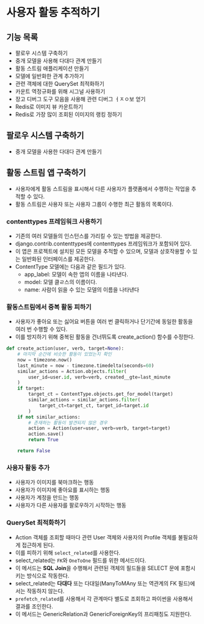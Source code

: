 # 사용자 활동 추적하기

## 기능 목록
- 팔로우 시스템 구축하기
- 중개 모델을 사용해 다대다 관계 만들기
- 활동 스트림 애플리케이션 만들기
- 모델에 일반화한 관계 추가하기
- 관련 객체에 대한 QuerySet 최적화하기
- 카운트 역정규화를 위해 시그널 사용하기
- 장고 디버그 도구 모음을 사용해 관련 디버그 ㅓㅈㅇ보 얻기
- Redis로 이미지 뷰 카운트하기
- Redis로 가장 많이 조회된 이미지의 랭킹 정하기

## 팔로우 시스템 구축하기
- 중개 모델을 사용한 다대다 관계 만들기

## 활동 스트림 앱 구축하기
- 사용자에게 활동 스트림을 표시해서 다른 사용자가 플랫폼에서 수행하는 작업을 추적할 수 있다.
- 활동 스트림은 사용자 또는 사용자 그룹이 수행한 최근 활동의 목록이다.

### contenttypes 프레임워크 사용하기
- 기존의 여러 모델들의 인스턴스를 가리킬 수 있는 방법을 제공한다.
- django.contrib.contenttypes에 contenttypes 프레임워크가 포함되어 있다.
- 이 앱은 프로젝트에 설치된 모든 모델을 추적할 수 있으며, 모델과 상호작용할 수 있는 일반화된 인터페이스를 제공한다.
- ContentType 모델에는 다음과 같은 필드가 있다.
    - app_label: 모델이 속한 앱의 이름을 나타낸다.
    - model: 모델 클ㄹ스의 이름이다.
    - name: 사람이 읽을 수 있는 모델의 이름을 나타낸다

### 활동스트림에서 중복 활동 피하기
- 사용자가 좋아요 또는 싫어요 버튼을 여러 번 클릭하거나 단기간에 동일한 활동을 여러 번 수행할 수 있다.
- 이를 방지하기 위해 중복된 활동을 건너뛰도록 create_action() 함수를 수정한다.
```python
def create_action(user, verb, target=None):
    # 마지막 순간에 비슷한 활동이 있었는지 확인
    now = timezone.now()
    last_minute = now - timezone.timedelta(seconds=60)
    similar_actions = Action.objects.filter(
        user_id=user.id, verb=verb, created__gte=last_minute
    )
    if target:
        target_ct = ContentType.objects.get_for_model(target)
        similar_actions = similar_actions.filter(
            target_ct=target_ct, target_id=target.id
        )
    if not similar_actions:
        # 존재하는 활동이 발견되지 않은 경우
        action = Action(user=user, verb=verb, target=target)
        action.save()
        return True

    return False
```

### 사용자 활동 추가
- 사용자가 이미지를 북마크하는 행동
- 사용자가 이미지에 좋아요를 표시하는 행동
- 사용자가 계정을 만드는 행동
- 사용자가 다른 사용자를 팔로우하기 시작하는 행동

### QuerySet 최적화하기
- Action 객체를 조회할 때마다 관련 User 객체와 사용자의 Profile 객체를 불필요하게 접근하게 된다.
- 이를 피하기 위해 `select_related`를 사용한다.
- select_related는 `FK`와 `OneToOne` 필드를 위한 메서드이다.
- 이 메서드는 **SQL Join**을 수행해서 관련된 객체의 필드들을 SELECT 문에 포함시키는 방식으로 작동한다.
- select_related는 **다대다** 또는 다대일(ManyToMAny 또는 역관계의 FK 필드)에서는 작동하지 않는다.
- `prefetch_related`를 사용해서 각 관계마다 별도로 조회하고 파이썬을 사용해서 결과를 조인한다.
- 이 메서드는 GenericRelation과 GenericForeignKey의 프리패칭도 지원한다.